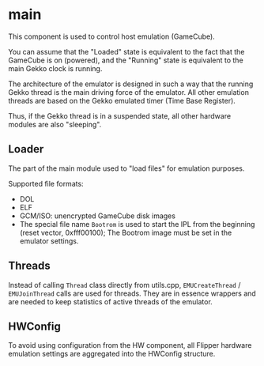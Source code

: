 # main

This component is used to control host emulation (GameCube).

You can assume that the "Loaded" state is equivalent to the fact that the GameCube is on (powered),
and the "Running" state is equivalent to the main Gekko clock is running.

The architecture of the emulator is designed in such a way that the running Gekko thread is the main driving force of the emulator.
All other emulation threads are based on the Gekko emulated timer (Time Base Register).

Thus, if the Gekko thread is in a suspended state, all other hardware modules are also "sleeping".

## Loader

The part of the main module used to "load files" for emulation purposes.

Supported file formats:
- DOL
- ELF
- GCM/ISO: unencrypted GameCube disk images
- The special file name `Bootrom` is used to start the IPL from the beginning (reset vector, 0xfff00100); The Bootrom image must be set in the emulator settings.

## Threads

Instead of calling `Thread` class directly from utils.cpp, `EMUCreateThread` / `EMUJoinThread` calls are used for threads. They are in essence wrappers and are needed to keep statistics of active threads of the emulator.

## HWConfig

To avoid using configuration from the HW component, all Flipper hardware emulation settings are aggregated
into the HWConfig structure.
